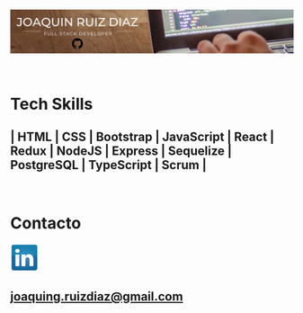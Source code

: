 <br>
<p align="left">
  <img src="./githubprofile.jpg" title="Banner Profile"/>
</p>

<br>

# Tech Skills

## | HTML | CSS | Bootstrap | JavaScript | React | Redux | NodeJS | Express | Sequelize | PostgreSQL | TypeScript | Scrum |

<br>

# Contacto

<a href="https://linkedin.com/in/joaquindev">

  <img  width=50px src="./li.png" title="https://linkedin.com/in/joaquindev" />
</a>

## joaquing.ruizdiaz@gmail.com

<!--
**joaquingrd/joaquingrd** is a ✨ _special_ ✨ repository because its `README.md` (this file) appears on your GitHub profile.

Here are some ideas to get you started:

- 🔭 I’m currently working on ...
- 🌱 I’m currently learning ...
- 👯 I’m looking to collaborate on ...
- 🤔 I’m looking for help with ...
- 💬 Ask me about ...
- 📫 How to reach me: ...
- 😄 Pronouns: ...
- ⚡ Fun fact: ...
  -->
